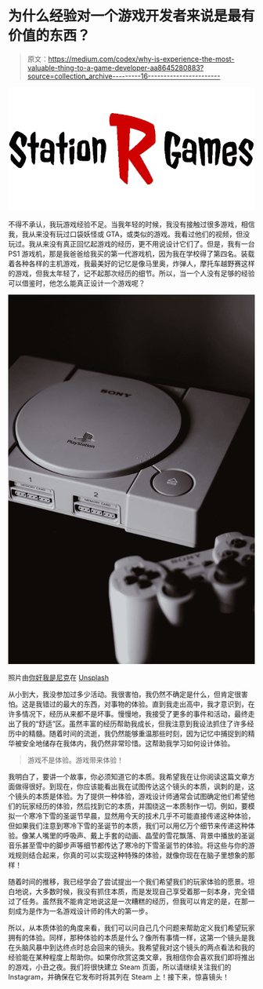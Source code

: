 # 为什么经验对一个游戏开发者来说是最有价值的东西？

> 原文：<https://medium.com/codex/why-is-experience-the-most-valuable-thing-to-a-game-developer-aa8645280883?source=collection_archive---------16----------------------->

![](img/3a3f9ba53d531c94f8e17b818ac015bb.png)

不得不承认，我玩游戏经验不足。当我年轻的时候，我没有接触过很多游戏，相信我，我从来没有玩过口袋妖怪或 GTA，或类似的游戏。我看过他们的视频，但没玩过。我从来没有真正回忆起游戏的经历，更不用说设计它们了。但是，我有一台 PS1 游戏机，那是我爸爸给我买的第一代游戏机，因为我在学校得了第四名。装载着各种各样的主机游戏，我最美好的记忆是像马里奥，炸弹人，摩托车越野赛这样的游戏，但我太年轻了，记不起那次经历的细节。所以，当一个人没有足够的经验可以借鉴时，他怎么能真正设计一个游戏呢？

![](img/33523ce0d02db6a8533f40d7f70a9851.png)

照片由[你好我是尼克](https://unsplash.com/@helloimnik?utm_source=unsplash&utm_medium=referral&utm_content=creditCopyText)在 [Unsplash](https://unsplash.com/s/photos/playstation?utm_source=unsplash&utm_medium=referral&utm_content=creditCopyText)

从小到大，我没参加过多少活动。我很害怕，我仍然不确定是什么，但肯定很害怕。这是我错过的最大的东西，对事物的体验。直到我走出高中，我才意识到，在许多情况下，经历从来都不是坏事。慢慢地，我接受了更多的事件和活动，最终走出了我的“舒适”区。虽然丰富的经历帮助我成长，但我注意到我设法抓住了许多经历中的精髓。随着时间的流逝，我仍然能够重温那些时刻，因为记忆中捕捉到的精华被安全地储存在我体内，我仍然非常珍惜。这帮助我学习如何设计体验。

> 游戏不是体验。游戏带来体验！

我明白了，要讲一个故事，你必须知道它的本质。我希望我在让你阅读这篇文章方面做得很好。到现在，你应该能看出我在试图传达这个镜头的本质，讽刺的是，这个镜头的本质是体验。为了提供一种体验，游戏设计师通常会试图确定他们希望他们的玩家经历的体验，然后找到它的本质，并围绕这一本质制作一切。例如，要模拟一个寒冷下雪的圣诞节早晨，显然用今天的技术几乎不可能直接传递这种体验，但如果我们注意到寒冷下雪的圣诞节的本质，我们可以用亿万个细节来传递这种体验。像某人嘴里的呼吸声、戴上手套的动画、晶莹的雪花飘落、背景中播放的圣诞音乐甚至雪中的脚步声等细节都传达了寒冷的下雪圣诞节的体验。将这些与你的游戏规则结合起来，你真的可以实现这种特殊的体验，就像你现在在脑子里想象的那样！

随着时间的推移，我已经学会了尝试提出一个我们希望我们的玩家体验的愿景。坦白地说，大多数时候，我没有抓住本质，而是发现自己享受着那一刻本身，完全错过了任务。虽然我不能肯定地说这是一次糟糕的经历，但我可以肯定的是，在那一刻成为是作为一名游戏设计师的伟大的第一步。

所以，从本质体验的角度来看，我们可以问自己几个问题来帮助定义我们希望玩家拥有的体验。同样，那种体验的本质是什么？像所有事情一样，这第一个镜头是我在头脑风暴中到达终点时总会回来的镜头。我希望我对这个镜头的两点看法和我的经验能在某种程度上帮助你。如果你欣赏这类文章，我相信你会喜欢我们即将推出的游戏，小丑之夜。我们将很快建立 Steam 页面，所以请继续关注我们的 Instagram，并确保在它发布时将其列在 Steam 上！接下来，惊喜镜头！